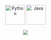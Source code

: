 <p align="center">
  <img alt="Python" height="64px" src="https://cdn.worldvectorlogo.com/logos/python-5.svg" />
  <img alt="Java" height="64px" src="https://cdn.worldvectorlogo.com/logos/java-4.svg" />
  <br />
</p>

<p align="center">
  <a href="https://github.com/anuraghazra/github-readme-stats">
    <img src="https://github-readme-stats.vercel.app/api?username=deadspir1t0&theme=github_dark">
  </a>
</p>

